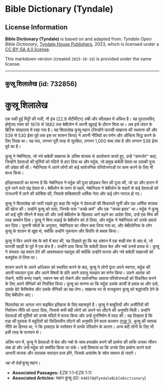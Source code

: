 # Bible Dictionary (Tyndale)

## License Information

**Bible Dictionary (Tyndale)** is based on and adapted from: _Tyndale Open Bible Dictionary_, [Tyndale House Publishers](https://tyndaleopenresources.com/), 2023, which is licensed under a [CC BY-SA 4.0 license](https://creativecommons.org/licenses/by-sa/4.0/legalcode.en).

This markdown version (created `2025-10-16`) is provided under the same license.



--------------------------------

## कुस्रू शिलालेख (id: 732856)

कुस्रू शिलालेख
==============

एक पकी हुई मिट्टी की नली, नौ इंच (22\.9 सेंटीमीटर) लंबी और कीलाक्षर में अंकित है। यह पुरातत्वविद् होर्मुजद रसम को 1879 से 1882 तक बेबीलोन में अपनी खुदाई के दौरान मिला था। अब इसे लंदन के ब्रिटिश संग्रहालय में रखा गया है। यह शिलालेख कुस्रू महान (जिन्होंने फारसी साम्राज्य की स्थापना की और 539 से 530 ईसा पूर्व तक इस पर शासन किया) ने अपनी नीतियों का वर्णन और औचित्य सिद्ध करने के लिए लिखा था। यह पाठ, लगभग पूरी तरह से सुरक्षित, लगभग 1,000 शब्द लंबा है और लगभग 536 ईसा पूर्व का है।

कुस्रू ने नेबोनिदस, जो नये बाबेली साम्राज्य के अंतिम शासक थे आलोचना करते हुए, उन्हें "कमजोर" कहा, जिन्होंने देवताओं की मूर्तियों को मंदिरों से हटा दिया था और मर्दुक, जो प्रमुख बाबेली देवता था उसकी पूजा की उपेक्षा की थी। नेबोनिदस ने अपने लोगों को कई सार्वजनिक परियोजनाओं पर काम करने के लिए भी बाध्य किया।

इतिहासकारों का मानना ​​है कि नेबोनिदस ने मर्दुक की पूजा छोड़कर सिन की पूजा की, जो उर और हारान में पूजे जाने वाले चंद्र देवता थे। बेबीलोन के पतन से पहले, नेबोनिदस ने बेबीलोन के शहरों से कई देवताओं को राजधानी में लाने की कोशिश की, जिससे शक्तिशाली धार्मिक नेता और कई लोग नाराज़ हो गए।

कुस्रू ने शिलालेख को जारी रखते हुए कहा कि मर्दुक ने देवताओं की शिकायतें सुनीं और एक धार्मिक शासक की खोज की। उन्होंने कुस्रू को पाया, जिनके पास "अच्छे कर्म" और एक "सच्चा हृदय" था। मर्दुक ने कुस्रू को कई भूमि जीतने में मदद की और उन्हें बेबीलोन के खिलाफ आगे बढ़ने का आदेश दिया, उन्हें एक मित्र की तरह समर्थन दिया। कुस्रू ने बिना लड़ाई के बेबीलोन को ले लिया, और मर्दुक ने नेबोनिदस को उनके हवाले कर दिया। यूनानी स्रोतों के अनुसार, नेबोनिदस का जीवन बचा लिया गया था, और बेबीलोनिया के लोग कुस्रू के शासन से खुश थे, क्योंकि उन्होंने नुकसान और विपत्ति से बचाव किया।

कुस्रू ने फिर अपने वंश के बारे में बात की, यह दिखाते हुए कि वह अंशान में एक शाही वंश से आए थे, जो फारसी खाड़ी के पूर्व में एक क्षेत्र है। उन्होंने दावा किया कि बाबेली देवता बेल और नबो उनसे प्रसन्न थे। कुस्रू ने संभवतः यह बयान देने की आवश्यकता महसूस की क्योंकि उन्होंने फारस और नये बाबेली साम्राज्यों को बलपूर्वक ले लिया था।

शासन करने के अपने अधिकार को स्थापित करने के बाद, कुस्रू ने लोगों द्वारा अपने स्वागत, मर्दुक की अपनी वफादार पूजा और अपने विषयों के प्रति अपने दयालु व्यवहार का वर्णन किया। उसने आतंक को रोकने, शांति बनाए रखने, जबरन श्रम को रोकने और सार्वजनिक आवास परियोजनाओं को विकसित करने के लिए अपने सैनिकों को नियंत्रित किया। कुस्रू का मानना ​​था कि मर्दुक उसके कार्यों से प्रसन्न था और उसे, उसके बेटे कैम्बिसेस और उसके सैनिकों का पक्ष लेगा। साम्राज्य भर से राजकुमार कुस्रू को श्रद्धांजलि देने के लिए बेबीलोन आए।

शिलालेख का अगला भाग बाइबिल इतिहास के लिए महत्वपूर्ण है। कुस्रू ने बाबुलियों और असीरियों की निर्वासन नीति को उलट दिया, जिससे सभी बंदी लोगों को अपने घर लौटने की अनुमति मिली। उन्होंने देवताओं की मूर्तियों को उनके मंदिरों में वापस किया और उन्हें पुनर्निर्माण में मदद की। यह दिखाता है कि एज्रा की पुस्तक में यहूदियों को फिलिस्तीन लौटने की अनुमति देने वाला फरमान ([एज्रा 1](https://ref.ly/Ezra1:1-Ezra1:11)), कुस्रू की व्यापक नीति का हिस्सा था, न कि इस्राएल के परमेश्वर में उनके परिवर्तन के कारण। अन्य बंदी लोगों के लिए भी इसी तरह के फरमान थे।

अंतिम भाग में, कुस्रू ने देवताओं से बेल और नबो के साथ हस्तक्षेप करने की प्रार्थना की ताकि उनका जीवन लंबा हो और उन्हें मर्दुक को समर्पित किया जा सके। उन्हें विश्वास था कि उनके लिए प्रार्थना करने वाले आभारी याजक और उपासक वफादार प्रजा होंगे, जिससे असंतोष के स्रोत समाप्त हो जाएंगे।

*यह भी देखें* कुस्रू महान।

* **Associated Passages:** EZR 1:1–EZR 1:11
* **Associated Articles:** महान कुस्रू (ID: `648578@TyndaleBibleDictionary`)

